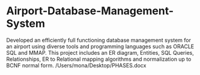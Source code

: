# Airport-Database-Management-System
Developed an efficiently full functioning database management system for an airport using diverse tools and programming languages such as ORACLE SQL and MMAP. This project includes an ER diagram, Entities, SQL Queries, Relationships, ER to Relational mapping algorithms and normalization up to BCNF normal form.
/Users/mona/Desktop/PHASES.docx
